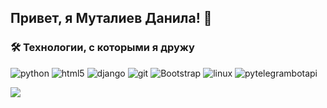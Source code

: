 ## Привет, я Муталиев Данила! 👋
<h3>🛠 Технологии, с которыми я дружу</h3>
<p>
  <img alt="python" src="https://img.shields.io/badge/-Python-3776AB?style=flat-square&logo=python&logoColor=white" />
  <img alt="html5" src="https://img.shields.io/badge/-HTML5-E34F26?style=flat-square&logo=html5&logoColor=white" />
  <img alt="django" src="https://img.shields.io/badge/-Django-092E20?style=flat-square&logo=django&logoColor=white" />
  <img alt="git" src="https://img.shields.io/badge/-Git-F05032?style=flat-square&logo=git&logoColor=white" />
  <img alt="Bootstrap" src="https://img.shields.io/badge/-bootstrap-7953b3?style=flat-square&logo=javascript&logoColor=white" />
  <img alt="linux" src="https://img.shields.io/badge/-Linux-FCC624?style=flat-square&logo=linux&logoColor=black" />
  <img alt="pytelegrambotapi" src="https://img.shields.io/badge/-pytelegrambotapi-2CA5E0?style=flat-square&logo=telegram&logoColor=white" />

  

  

</p>

![](https://komarev.com/ghpvc/?username=dmut07&color=red)
